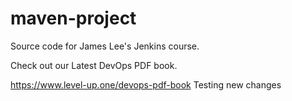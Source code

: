 # maven-project
Source code for James Lee's Jenkins course.

Check out our Latest DevOps PDF book.

https://www.level-up.one/devops-pdf-book
Testing new changes
